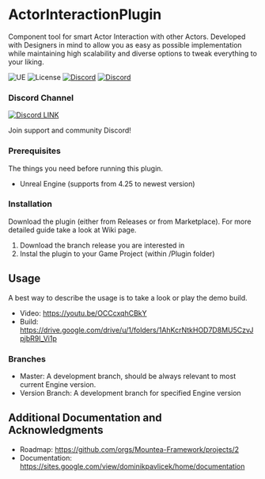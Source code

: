 # ActorInteractionPlugin

Component tool for smart Actor Interaction with other Actors.
Developed with Designers in mind to allow you as easy as possible implementation while maintaining high scalability and diverse options to tweak everything to your liking.

![UE](https://img.shields.io/badge/supported-4.25%2B-green)
![License](https://img.shields.io/github/license/Mountea-Framework/ActorInteractionPlugin)
[![Discord](https://img.shields.io/discord/566990120520122380?color=7389D8&label=Discord)](https://discord.com/invite/bmDN5QNg)
[![Discord](https://badgen.net/discord/members/bmDN5QNg?label=Discord&logo=discord&logoColor=ffffff&color=7389D8)](https://discord.com/invite/bmDN5QNg)

### Discord Channel

[![Discord LINK](https://static.wikia.nocookie.net/siivagunner/images/9/9f/Discord_icon.svg/revision/latest?cb=20210814160101)](https://discord.gg/2vXWEEN)

Join support and community Discord!

### Prerequisites

The things you need before running this plugin.

* Unreal Engine (supports from 4.25 to newest version)

### Installation

Download the plugin (either from Releases or from Marketplace). For more detailed guide take a look at Wiki page.

1. Download the branch release you are interested in
2. Instal the plugin to your Game Project (within /Plugin folder)


## Usage

A best way to describe the usage is to take a look or play the demo build.
* Video: https://youtu.be/OCCcxqhCBkY
* Build: https://drive.google.com/drive/u/1/folders/1AhKcrNtkHOD7D8MU5CzvJpjbR9l_Vi1p

### Branches

* Master: A development branch, should be always relevant to most current Engine version.
* Version Branch: A development branch for specified Engine version

## Additional Documentation and Acknowledgments

* Roadmap: https://github.com/orgs/Mountea-Framework/projects/2
* Documentation: https://sites.google.com/view/dominikpavlicek/home/documentation 
